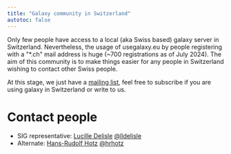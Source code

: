 ```yaml
---
title: "Galaxy community in Switzerland"
autotoc: false
---
```


Only few people have access to a local (aka Swiss based) galaxy server in Switzerland. Nevertheless, the usage of usegalaxy.eu by people registering with a "*.ch" mail address is huge (~700 registrations as of July 2024). The aim of this community is to make things easier for any people in Switzerland wishing to contact other Swiss people.

At this stage, we just have a [mailing list](https://lists.galaxyproject.org/lists/galaxy-switzerland@lists.galaxyproject.org), feel free to subscribe if you are using galaxy in Switzerland or write to us.


# Contact people

- SIG representative: [Lucille Delisle](mailto:lucille.delisle@epfl.ch) [@lldelisle](https://github.com/lldelisle)
- Alternate: [Hans-Rudolf Hotz](mailto:hansrudolf.hotz@fmi.ch) [@hrhotz](https://github.com/hrhotz)

